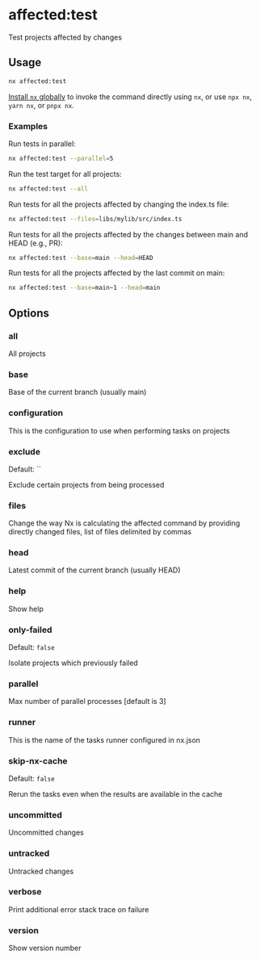 # affected:test

Test projects affected by changes

## Usage

```bash
nx affected:test
```

[Install `nx` globally]({{framework}}/getting-started/nx-setup#install-nx) to invoke the command directly using `nx`, or use `npx nx`, `yarn nx`, or `pnpx nx`.

### Examples

Run tests in parallel:

```bash
nx affected:test --parallel=5
```

Run the test target for all projects:

```bash
nx affected:test --all
```

Run tests for all the projects affected by changing the index.ts file:

```bash
nx affected:test --files=libs/mylib/src/index.ts
```

Run tests for all the projects affected by the changes between main and HEAD (e.g., PR):

```bash
nx affected:test --base=main --head=HEAD
```

Run tests for all the projects affected by the last commit on main:

```bash
nx affected:test --base=main~1 --head=main
```

## Options

### all

All projects

### base

Base of the current branch (usually main)

### configuration

This is the configuration to use when performing tasks on projects

### exclude

Default: ``

Exclude certain projects from being processed

### files

Change the way Nx is calculating the affected command by providing directly changed files, list of files delimited by commas

### head

Latest commit of the current branch (usually HEAD)

### help

Show help

### only-failed

Default: `false`

Isolate projects which previously failed

### parallel

Max number of parallel processes [default is 3]

### runner

This is the name of the tasks runner configured in nx.json

### skip-nx-cache

Default: `false`

Rerun the tasks even when the results are available in the cache

### uncommitted

Uncommitted changes

### untracked

Untracked changes

### verbose

Print additional error stack trace on failure

### version

Show version number
